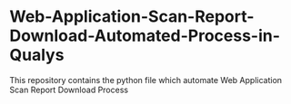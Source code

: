 # Web-Application-Scan-Report-Download-Automated-Process-in-Qualys
This repository contains the python file which automate Web Application Scan Report Download Process
